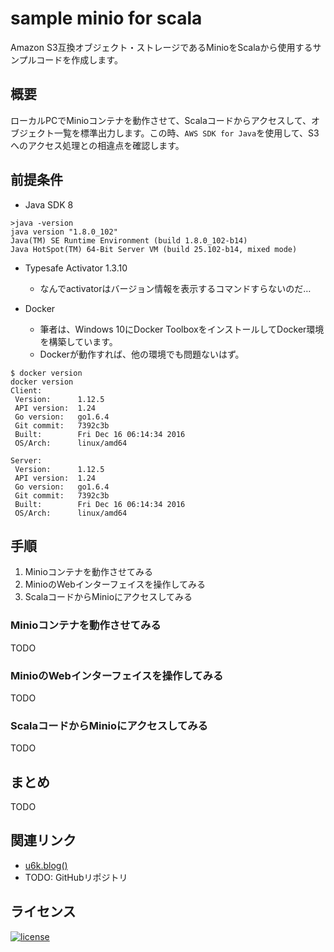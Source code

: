 # sample minio for scala

Amazon S3互換オブジェクト・ストレージであるMinioをScalaから使用するサンプルコードを作成します。

## 概要

ローカルPCでMinioコンテナを動作させて、Scalaコードからアクセスして、オブジェクト一覧を標準出力します。この時、`AWS SDK for Java`を使用して、S3へのアクセス処理との相違点を確認します。

## 前提条件

- Java SDK 8

```
>java -version
java version "1.8.0_102"
Java(TM) SE Runtime Environment (build 1.8.0_102-b14)
Java HotSpot(TM) 64-Bit Server VM (build 25.102-b14, mixed mode)
```

- Typesafe Activator 1.3.10
    - なんでactivatorはバージョン情報を表示するコマンドすらないのだ…

- Docker
    - 筆者は、Windows 10にDocker ToolboxをインストールしてDocker環境を構築しています。
    - Dockerが動作すれば、他の環境でも問題ないはず。

```
$ docker version
docker version
Client:
 Version:      1.12.5
 API version:  1.24
 Go version:   go1.6.4
 Git commit:   7392c3b
 Built:        Fri Dec 16 06:14:34 2016
 OS/Arch:      linux/amd64

Server:
 Version:      1.12.5
 API version:  1.24
 Go version:   go1.6.4
 Git commit:   7392c3b
 Built:        Fri Dec 16 06:14:34 2016
 OS/Arch:      linux/amd64
```

## 手順

1. Minioコンテナを動作させてみる
1. MinioのWebインターフェイスを操作してみる
1. ScalaコードからMinioにアクセスしてみる

### Minioコンテナを動作させてみる

TODO

### MinioのWebインターフェイスを操作してみる

TODO

### ScalaコードからMinioにアクセスしてみる

TODO

## まとめ

TODO

## 関連リンク

- [u6k.blog()](http://blog.u6k.me)
- TODO: GitHubリポジトリ

## ライセンス

[![license](https://img.shields.io/github/license/mashape/apistatus.svg)](https://opensource.org/licenses/MIT)
